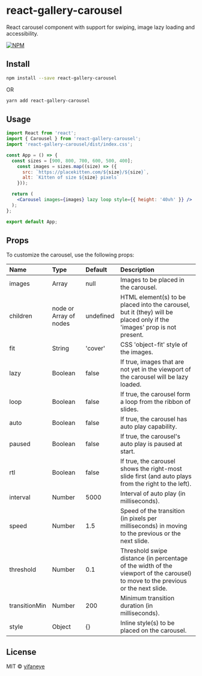 # react-gallery-carousel

React carousel component with support for swiping, image lazy loading and accessibility.

[![NPM](https://img.shields.io/npm/v/react-gallery-carousel.svg)](https://www.npmjs.com/package/react-gallery-carousel)

## Install

```bash
npm install --save react-gallery-carousel
```
OR
```bash
yarn add react-gallery-carousel
```

## Usage

```jsx
import React from 'react';
import { Carousel } from 'react-gallery-carousel';
import 'react-gallery-carousel/dist/index.css';

const App = () => {
  const sizes = [900, 800, 700, 600, 500, 400];
    const images = sizes.map((size) => ({
      src: `https://placekitten.com/${size}/${size}`,
      alt: `Kitten of size ${size} pixels`
    }));

  return (
    <Carousel images={images} lazy loop style={{ height: '40vh' }} />
  );
};

export default App;

```

## Props

To customize the carousel, use the following props:

|Name         |Type                  |Default  |Description|
|:--------    |:---------------------|:--------|:----------|
|images       |Array                 |null     |Images to be placed in the carousel.|
|children     |node or Array of nodes|undefined|HTML element(s) to be placed into the carousel, but it (they) will be placed only if the 'images' prop is not present.|
|fit          |String                |'cover'  |CSS 'object-fit' style of the images.|
|lazy         |Boolean               |false    |If true, images that are not yet in the viewport of the carousel will be lazy loaded.|
|loop         |Boolean               |false    |If true, the carousel form a loop from the ribbon of slides.|
|auto         |Boolean               |false    |If true, the carousel has auto play capability.|
|paused       |Boolean               |false    |If true, the carousel's auto play is paused at start.|
|rtl          |Boolean               |false    |If true, the carousel shows the right-most slide first (and auto plays from the right to the left).|
|interval     |Number                |5000     |Interval of auto play (in milliseconds).|
|speed        |Number                |1.5      |Speed of the transition (in pixels per milliseconds) in moving to the previous or the next slide.|
|threshold    |Number                |0.1      |Threshold swipe distance (in percentage of the width of the viewport of the carousel) to move to the previous or the next slide.|
|transitionMin|Number                |200      |Minimum transition duration (in milliseconds).|
|style        |Object                |{}       |Inline style(s) to be placed on the carousel.|

## License

MIT © [yifaneye](https://github.com/yifaneye/react-gallery-carousel)
